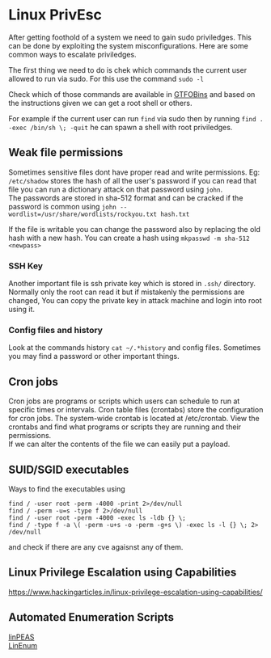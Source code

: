 # Linux PrivEsc

After getting foothold of a system we need to gain sudo priviledges. This can be done by exploiting the system misconfigurations. Here are some common ways to escalate priviledges.

The first thing we need to do is chek which commands the current user allowed to run via sudo. For this use the command `sudo -l`

Check which of those commands are available in [GTFOBins](https://gtfobins.github.io/) and based on the instructions given we can get a root shell or others.

For example if the current user can run `find` via sudo then by running `find . -exec /bin/sh \; -quit` he can spawn a shell with root priviledges.

## Weak file permissions
Sometimes sensitive files dont have proper read and write permissions. Eg: `/etc/shadow` stores the hash of all the user's password if you can read that file you can run a dictionary attack on that password using `john`.\
The passwords are stored in sha-512 format and can be cracked if the password is common using `john --wordlist=/usr/share/wordlists/rockyou.txt hash.txt`

If the file is writable you can change the password also by replacing the old hash with a new hash. You can create a hash using `mkpasswd -m sha-512 <newpass>`

### SSH Key
Another important file is ssh private key which is stored in `.ssh/` directory. Normally only the root can read it but if mistakenly the permissions are changed, You can copy the private key in attack machine and login into root using it.

### Config files and history

Look at the commands history `cat ~/.*history` and config files. Sometimes you may find a password or other important things.

## Cron jobs

Cron jobs are programs or scripts which users can schedule to run at specific times or intervals. Cron table files (crontabs) store the configuration for cron jobs. The system-wide crontab is located at /etc/crontab. View the crontabs and find what programs or scripts they are running and their permissions.\
If we can alter the contents of the file we can easily put a payload.

## SUID/SGID executables

Ways to find the executables using
```
find / -user root -perm -4000 -print 2>/dev/null
find / -perm -u=s -type f 2>/dev/null
find / -user root -perm -4000 -exec ls -ldb {} \;
find / -type f -a \( -perm -u+s -o -perm -g+s \) -exec ls -l {} \; 2> /dev/null
```
and check if there are any cve agaisnst any of them.

## Linux Privilege Escalation using Capabilities
https://www.hackingarticles.in/linux-privilege-escalation-using-capabilities/

## Automated Enumeration Scripts

[linPEAS](https://github.com/carlospolop/privilege-escalation-awesome-scripts-suite/tree/master/linPEAS#linpeas---linux-privilege-escalation-awesome-script)\
[LinEnum](https://github.com/rebootuser/LinEnum)
